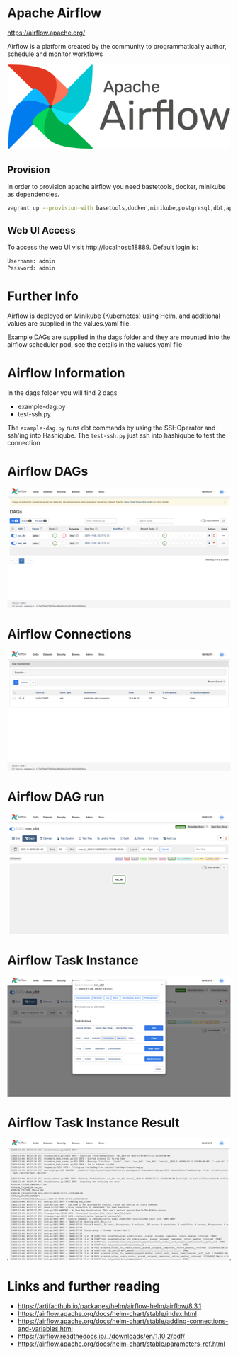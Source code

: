 # Apache Airflow
https://airflow.apache.org/

Airflow is a platform created by the community to programmatically author, schedule and monitor workflows


![Airflow](images/airflow-logo.png?raw=true "Airflow")

## Provision

In order to provision apache airflow you need bastetools, docker, minikube as dependencies. 

```bash
vagrant up --provision-with basetools,docker,minikube,postgresql,dbt,apache-airflow
```

## Web UI Access

To access the web UI visit http://localhost:18889. 
Default login is:
```
Username: admin
Password: admin
```

# Further Info
Airflow is deployed on Minikube (Kubernetes) using Helm, and additional values are supplied in the values.yaml file.

Example DAGs are supplied in the dags folder and they are mounted into the airflow scheduler pod, see the details in the values.yaml file
 
# Airflow Information
In the dags folder you will find 2 dags
- example-dag.py
- test-ssh.py

The `example-dag.py` runs dbt commands by using the SSHOperator and ssh'ing into Hashiqube. 
The `test-ssh.py` just ssh into hashiqube to test the connection

# Airflow DAGs
![Airflow](images/airflow_dags.png?raw=true "Airflow")

# Airflow Connections
![Airflow](images/airflow_connections.png?raw=true "Airflow")

# Airflow DAG run
![Airflow](images/airflow_dag_run_dbt.png?raw=true "Airflow")

# Airflow Task Instance
![Airflow](images/airflow_task_instance.png?raw=true "Airflow")

# Airflow Task Instance Result
![Airflow](images/airflow_task_result.png?raw=true "Airflow")

# Links and further reading
- https://artifacthub.io/packages/helm/airflow-helm/airflow/8.3.1
- https://airflow.apache.org/docs/helm-chart/stable/index.html
- https://airflow.apache.org/docs/helm-chart/stable/adding-connections-and-variables.html
- https://airflow.readthedocs.io/_/downloads/en/1.10.2/pdf/
- https://airflow.apache.org/docs/helm-chart/stable/parameters-ref.html